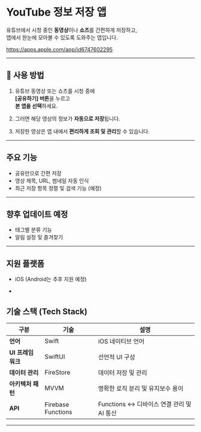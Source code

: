 # YouTube 정보 저장 앱

유튜브에서 시청 중인 **동영상**이나 **쇼츠**를 간편하게 저장하고,  
앱에서 한눈에 모아볼 수 있도록 도와주는 앱입니다.



https://apps.apple.com/app/id6747602295


---

## 📱 사용 방법

1. 유튜브 동영상 또는 쇼츠를 시청 중에  
    **[공유하기] 버튼**을 누르고  
    **본 앱을 선택**하세요.

2. 그러면 해당 영상의 정보가 **자동으로 저장**됩니다.

3. 저장한 영상은 앱 내에서 **편리하게 조회 및 관리**할 수 있습니다.

---

## 주요 기능

- 공유만으로 간편 저장
- 영상 제목, URL, 썸네일 자동 인식
- 최근 저장 항목 정렬 및 검색 기능 (예정)

---

## 향후 업데이트 예정

- 태그별 분류 기능
- 알림 설정 및 즐겨찾기

---

## 지원 플랫폼

- iOS (Android는 추후 지원 예정)

- 
## 기술 스택 (Tech Stack)

| 구분              | 기술      | 설명                              |
| ----------------- | --------- | --------------------------------- |
| **언어**         | Swift     | iOS 네이티브 언어                 |
| **UI 프레임워크** | SwiftUI   | 선언적 UI 구성                    |
| **데이터 관리**   | FireStore | 데이터 저장 및 관리          |
| **아키텍처 패턴** | MVVM      | 명확한 로직 분리 및 유지보수 용이 |
| **API** | Firebase Functions  | Functions <-> 디바이스 연결 관리 및 AI 통신 |

------

## 

